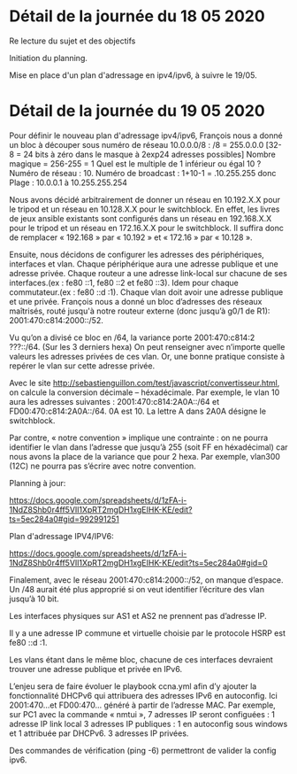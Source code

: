 # Détail de la journée du 18 05 2020


Re lecture du sujet et des objectifs

Initiation du planning.

Mise en place d'un plan d'adressage en ipv4/ipv6, à suivre le 19/05.


# Détail de la journée du 19 05 2020


Pour définir le nouveau plan d'adressage ipv4/ipv6, François nous a donné un bloc à découper sous numéro de réseau 10.0.0.0/8 :
/8 = 255.0.0.0 [32- 8 = 24 bits à zéro dans le masque à 2exp24 adresses possibles]
Nombre magique = 256-255 = 1 Quel est le multiple de 1 inférieur ou égal 10 ? Numéro de réseau : 10. Numéro de broadcast : 1+10-1 = .10.255.255 donc Plage : 10.0.0.1 à 10.255.255.254

Nous avons décidé arbitrairement de donner un réseau en 10.192.X.X pour le tripod et un réseau en 10.128.X.X pour le switchblock. En effet, les livres de jeux ansible existants sont configurés dans un réseau en 192.168.X.X pour le tripod et un réseau en 172.16.X.X pour le switchblock. Il suffira donc de remplacer « 192.168 » par « 10.192 » et « 172.16 » par « 10.128 ».

Ensuite, nous décidons de configurer les adresses des périphériques, interfaces et vlan.
Chaque périphérique aura une adresse publique et une adresse privée.
Chaque routeur a une adresse link-local sur chacune de ses interfaces.(ex : fe80 ::1, fe80 ::2 et fe80 ::3).
Idem pour chaque commutateur.(ex : fe80 ::d :1).
Chaque vlan doit avoir une adresse publique et une privée.
François nous a donné un bloc d’adresses des réseaux maîtrisés, routé jusqu'à notre routeur externe (donc jusqu’à g0/1 de R1): 2001:470:c814:2000::/52.

Vu qu’on a divisé ce bloc en /64, la variance porte 2001:470:c814:2 ???::/64. (Sur les 3 derniers hexa)
On peut renseigner avec n’importe quelle valeurs les adresses privées de ces vlan.
Or, une bonne pratique consiste à repérer le vlan sur cette adresse privée.

Avec le site http://sebastienguillon.com/test/javascript/convertisseur.html, on calcule la conversion décimale – héxadécimale.
Par exemple, le vlan 10 aura les adresses suivantes :
2001:470:c814:2A0A::/64 et FD00:470:c814:2A0A::/64. 0A est 10.
La lettre A dans 2A0A désigne le switchblock.

Par contre, « notre convention » implique une contrainte : on ne pourra identifier le vlan dans l’adresse que jusqu’à 255 (soit FF en héxadécimal) car nous avons la place de la variance que pour 2 hexa. Par exemple, vlan300 (12C) ne pourra pas s’écrire avec notre convention.


Planning à jour:

https://docs.google.com/spreadsheets/d/1zFA-i-1NdZ8Shb0r4ff5VIl1XpRT2mgDH1xgEIHK-KE/edit?ts=5ec284a0#gid=992991251

Plan d'adressage IPV4/IPV6:

https://docs.google.com/spreadsheets/d/1zFA-i-1NdZ8Shb0r4ff5VIl1XpRT2mgDH1xgEIHK-KE/edit?ts=5ec284a0#gid=0

Finalement, avec le réseau 2001:470:c814:2000::/52, on manque d’espace.
Un /48 aurait été plus approprié si on veut identifier l’écriture des vlan jusqu’à 10 bit.

Les interfaces physiques sur AS1 et AS2 ne prennent pas d’adresse IP.

Il y a une adresse IP commune et virtuelle choisie par le protocole HSRP est fe80 ::d :1.

Les vlans étant dans le même bloc, chacune de ces interfaces devraient trouver une adresse publique et privée en IPv6.

L’enjeu sera de faire évoluer le playbook ccna.yml afin d’y ajouter la fonctionnalité DHCPv6 qui attribuera des adresses IPv6 en autoconfig. Ici 2001:470…et FD00:470… généré à partir de l’adresse MAC.
Par exemple, sur PC1 avec la commande « nmtui », 7 adresses IP seront configuées :
1 adresse IP link local
3 adresses IP publiques : 1 en autoconfig sous windows et 1 attribuée par DHCPv6.
3 adresses IP privées.

Des commandes de vérification (ping -6) permettront de valider la config ipv6.

